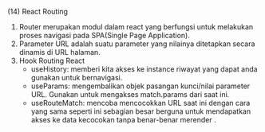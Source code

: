 (14) React Routing

1. Router merupakan modul dalam react yang berfungsi untuk melakukan proses navigasi pada SPA(Single Page Application).
2. Parameter URL adalah suatu parameter yang nilainya ditetapkan secara dinamis di URL halaman.
3. Hook Routing React
   - useHistory: memberi kita akses ke instance riwayat yang dapat anda gunakan untuk bernavigasi.
   - useParams: mengembalikan objek pasangan kunci/nilai parameter URL. Gunakan untuk mengakses match.params dari <Route> saat ini.
   - useRouteMatch: mencoba mencocokkan URL saat ini dengan cara yang sama seperti <Route> ini sebagian besar berguna untuk mendapatkan akses ke data kecocokan tanpa benar-benar merender <Route>.
